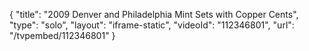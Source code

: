 {
    "title": "2009 Denver and Philadelphia Mint Sets with Copper Cents",
    "type": "solo",
    "layout": "iframe-static",
    "videoId": "112346801",
    "url": "\/tvpembed\/112346801"
}